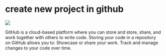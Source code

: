 <html>
    <body>
        <h1>
        create new project in github
        </h1>
        <img src="D:\download.jpg">
     <p>GitHub is a cloud-based platform where you can store 
         and store, share, and work together with others to write code. Storing your code in a repository
          on GitHub allows you to: Showcase or share your work. Track and manage changes to your code over time.
     </p>
   </body>
</html>

